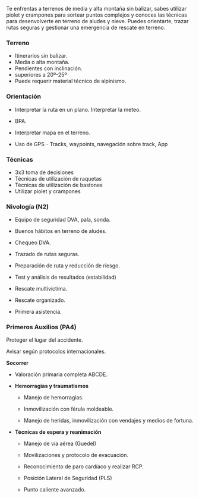 Te enfrentas a terrenos de media y alta montaña sin balizar, sabes utilizar piolet y crampones para sortear puntos complejos y conoces las técnicas para desenvolverte en terreno de aludes y nieve. Puedes orientarte, trazar rutas seguras y gestionar una emergencia de rescate en terreno.

### **Terreno**

- Itinerarios sin balizar.
- Media o alta montaña.
- Pendientes con inclinación.
- superiores a 20º-25º
- Puede requerir material técnico de alpinismo.

### **Orientación**

- Interpretar la ruta en un plano. Interpretar la meteo.

- BPA.

- Interpretar mapa en el terreno.

- Uso de GPS - Tracks, waypoints, navegación sobre track, App

### Técnicas

- 3x3 toma de decisiones
- Técnicas de utilización de raquetas
- Técnicas de utilización de bastones
- Utilizar piolet y crampones

### Nivología (N2)

- Equipo de seguridad DVA, pala, sonda.

- Buenos hábitos en terreno de aludes.

- Chequeo DVA.

- Trazado de rutas seguras.

- Preparación de ruta y reducción de riesgo.

- Test y análisis de resultados (estabilidad)

- Rescate multivíctima.

- Rescate organizado.

- Primera asistencia.

### **Primeros Auxilios (PA4)**

Proteger el lugar del accidente.

Avisar según protocolos internacionales.

**Socorrer**

- Valoración primaria completa ABCDE.

- **Hemorragias y traumatismos**

  - Manejo de hemorragias.

  - Inmovilización con férula moldeable.

  - Manejo de heridas, inmovilización con vendajes y medios de fortuna.

- **Técnicas de espera y reanimación**

  - Manejo de vía aérea (Guedel)

  - Movilizaciones y protocolo de evacuación.

  - Reconocimiento de paro cardíaco y realizar RCP.

  - Posición Lateral de Seguridad (PLS)

  - Punto caliente avanzado.
